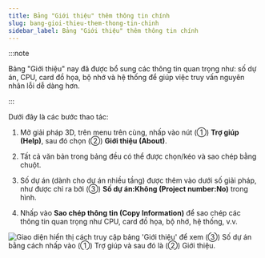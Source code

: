 ```yaml
---
title: Bảng "Giới thiệu" thêm thông tin chính
slug: bang-gioi-thieu-them-thong-tin-chinh
sidebar_label: Bảng "Giới thiệu" thêm thông tin chính
---
```


:::note

Bảng "Giới thiệu" nay đã được bổ sung các thông tin quan trọng như: số dự án, CPU, card đồ họa, bộ nhớ và hệ thống để giúp việc truy vấn nguyên nhân lỗi dễ dàng hơn.

:::

Dưới đây là các bước thao tác:

1. Mở giải pháp 3D, trên menu trên cùng, nhấp vào nút (①) **Trợ giúp (Help)**, sau đó chọn (②) **Giới thiệu (About)**.

2. Tất cả văn bản trong bảng đều có thể được chọn/kéo và sao chép bằng chuột.

3. Số dự án (dành cho dự án nhiều tầng) được thêm vào dưới số giải pháp, như được chỉ ra bởi (③) **Số dự án:Không (Project number:No)** trong hình.

4. Nhấp vào **Sao chép thông tin (Copy Information)** để sao chép các thông tin quan trọng như CPU, card đồ họa, bộ nhớ, hệ thống, v.v.

![Giao diện hiển thị cách truy cập bảng 'Giới thiệu' để xem (③) Số dự án bằng cách nhấp vào (①) Trợ giúp và sau đó là (②) Giới thiệu.](https://storage.googleapis.com/jegavn_kb/images/a3c670f9-4d05-42a1-bda2-687058bdf255.png)